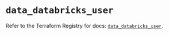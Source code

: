 # `data_databricks_user`

Refer to the Terraform Registry for docs: [`data_databricks_user`](https://registry.terraform.io/providers/databricks/databricks/1.90.0/docs/data-sources/user).
